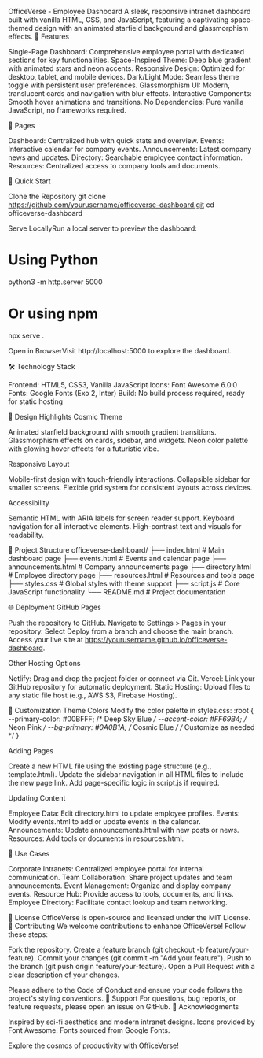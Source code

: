 OfficeVerse - Employee Dashboard
A sleek, responsive intranet dashboard built with vanilla HTML, CSS, and JavaScript, featuring a captivating space-themed design with an animated starfield background and glassmorphism effects.
🌌 Features

Single-Page Dashboard: Comprehensive employee portal with dedicated sections for key functionalities.
Space-Inspired Theme: Deep blue gradient with animated stars and neon accents.
Responsive Design: Optimized for desktop, tablet, and mobile devices.
Dark/Light Mode: Seamless theme toggle with persistent user preferences.
Glassmorphism UI: Modern, translucent cards and navigation with blur effects.
Interactive Components: Smooth hover animations and transitions.
No Dependencies: Pure vanilla JavaScript, no frameworks required.

📱 Pages

Dashboard: Centralized hub with quick stats and overview.
Events: Interactive calendar for company events.
Announcements: Latest company news and updates.
Directory: Searchable employee contact information.
Resources: Centralized access to company tools and documents.

🚀 Quick Start

Clone the Repository
git clone https://github.com/yourusername/officeverse-dashboard.git
cd officeverse-dashboard


Serve LocallyRun a local server to preview the dashboard:
# Using Python
python3 -m http.server 5000

# Or using npm
npx serve .


Open in BrowserVisit http://localhost:5000 to explore the dashboard.


🛠️ Technology Stack

Frontend: HTML5, CSS3, Vanilla JavaScript
Icons: Font Awesome 6.0.0
Fonts: Google Fonts (Exo 2, Inter)
Build: No build process required, ready for static hosting

🎨 Design Highlights
Cosmic Theme

Animated starfield background with smooth gradient transitions.
Glassmorphism effects on cards, sidebar, and widgets.
Neon color palette with glowing hover effects for a futuristic vibe.

Responsive Layout

Mobile-first design with touch-friendly interactions.
Collapsible sidebar for smaller screens.
Flexible grid system for consistent layouts across devices.

Accessibility

Semantic HTML with ARIA labels for screen reader support.
Keyboard navigation for all interactive elements.
High-contrast text and visuals for readability.

📁 Project Structure
officeverse-dashboard/
├── index.html          # Main dashboard page
├── events.html         # Events and calendar page
├── announcements.html  # Company announcements page
├── directory.html      # Employee directory page
├── resources.html      # Resources and tools page
├── styles.css          # Global styles with theme support
├── script.js           # Core JavaScript functionality
└── README.md           # Project documentation

🌐 Deployment
GitHub Pages

Push the repository to GitHub.
Navigate to Settings > Pages in your repository.
Select Deploy from a branch and choose the main branch.
Access your live site at https://yourusername.github.io/officeverse-dashboard.

Other Hosting Options

Netlify: Drag and drop the project folder or connect via Git.
Vercel: Link your GitHub repository for automatic deployment.
Static Hosting: Upload files to any static file host (e.g., AWS S3, Firebase Hosting).

🔧 Customization
Theme Colors
Modify the color palette in styles.css:
:root {
  --primary-color: #00BFFF; /* Deep Sky Blue */
  --accent-color: #FF69B4;  /* Neon Pink */
  --bg-primary: #0A0B1A;    /* Cosmic Blue */
  /* Customize as needed */
}

Adding Pages

Create a new HTML file using the existing page structure (e.g., template.html).
Update the sidebar navigation in all HTML files to include the new page link.
Add page-specific logic in script.js if required.

Updating Content

Employee Data: Edit directory.html to update employee profiles.
Events: Modify events.html to add or update events in the calendar.
Announcements: Update announcements.html with new posts or news.
Resources: Add tools or documents in resources.html.

🎯 Use Cases

Corporate Intranets: Centralized employee portal for internal communication.
Team Collaboration: Share project updates and team announcements.
Event Management: Organize and display company events.
Resource Hub: Provide access to tools, documents, and links.
Employee Directory: Facilitate contact lookup and team networking.

📄 License
OfficeVerse is open-source and licensed under the MIT License.
🤝 Contributing
We welcome contributions to enhance OfficeVerse! Follow these steps:

Fork the repository.
Create a feature branch (git checkout -b feature/your-feature).
Commit your changes (git commit -m "Add your feature").
Push to the branch (git push origin feature/your-feature).
Open a Pull Request with a clear description of your changes.

Please adhere to the Code of Conduct and ensure your code follows the project's styling conventions.
📧 Support
For questions, bug reports, or feature requests, please open an issue on GitHub.
🌟 Acknowledgments


Inspired by sci-fi aesthetics and modern intranet designs.
Icons provided by Font Awesome.
Fonts sourced from Google Fonts.


Explore the cosmos of productivity with OfficeVerse!

